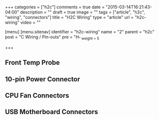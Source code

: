 +++
categories = ["h2c"]
comments = true
date = "2015-03-14T16:21:43-04:00"
description = ""
draft = true
image = ""
tags = ["article", "h2c", "wiring", "connectors"]
title = "H2C Wiring"
type = "article"
url = "h2c-wiring"
video = ""

[menu]
  [menu.sitenav]
    identifier = "h2c-wiring"
    name = "2"
    parent = "h2c"
    post = "</sub>C Wiring / Pin-outs"
    pre = "H<sub>"
    weight = 5

+++

## Front Temp Probe

## 10-pin Power Connector

## CPU Fan Connectors

## USB Motherboard Connectors

